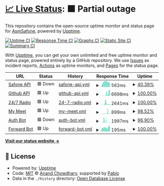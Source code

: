 # [📈 Live Status](https://status.safone.dev): <!--live status--> **🟧 Partial outage**

This repository contains the open-source uptime monitor and status page for [AsmSafone](https://safone.dev/), powered by [Upptime](https://github.com/upptime/upptime).

[![Uptime CI](https://github.com/AsmSafone/uptime/workflows/Uptime%20CI/badge.svg)](https://github.com/AsmSafone/uptime/actions?query=workflow%3A%22Uptime+CI%22)
[![Response Time CI](https://github.com/AsmSafone/uptime/workflows/Response%20Time%20CI/badge.svg)](https://github.com/AsmSafone/uptime/actions?query=workflow%3A%22Response+Time+CI%22)
[![Graphs CI](https://github.com/AsmSafone/uptime/workflows/Graphs%20CI/badge.svg)](https://github.com/AsmSafone/uptime/actions?query=workflow%3A%22Graphs+CI%22)
[![Static Site CI](https://github.com/AsmSafone/uptime/workflows/Static%20Site%20CI/badge.svg)](https://github.com/AsmSafone/uptime/actions?query=workflow%3A%22Static+Site+CI%22)
[![Summary CI](https://github.com/AsmSafone/uptime/workflows/Summary%20CI/badge.svg)](https://github.com/AsmSafone/uptime/actions?query=workflow%3A%22Summary+CI%22)

With [Upptime](https://upptime.js.org), you can get your own unlimited and free uptime monitor and status page, powered entirely by a GitHub repository. We use [Issues](https://github.com/AsmSafone/uptime/issues) as incident reports, [Actions](https://github.com/AsmSafone/uptime/actions) as uptime monitors, and [Pages](https://status.safone.dev) for the status page.

<!--start: status pages-->
<!-- This summary is generated by Upptime (https://github.com/upptime/upptime) -->
<!-- Do not edit this manually, your changes will be overwritten -->
<!-- prettier-ignore -->
| URL | Status | History | Response Time | Uptime |
| --- | ------ | ------- | ------------- | ------ |
| <img alt="" src="https://icons.duckduckgo.com/ip3/api.safone.dev.ico" height="13"> [Safone API](https://api.safone.dev) | 🟥 Down | [safone-api.yml](https://github.com/AsmSafone/uptime/commits/HEAD/history/safone-api.yml) | <details><summary><img alt="Response time graph" src="./graphs/safone-api/response-time-week.png" height="20"> 562ms</summary><br><a href="https://status.safone.dev/history/safone-api"><img alt="Response time 762" src="https://img.shields.io/endpoint?url=https%3A%2F%2Fraw.githubusercontent.com%2FAsmSafone%2Fuptime%2FHEAD%2Fapi%2Fsafone-api%2Fresponse-time.json"></a><br><a href="https://status.safone.dev/history/safone-api"><img alt="24-hour response time 0" src="https://img.shields.io/endpoint?url=https%3A%2F%2Fraw.githubusercontent.com%2FAsmSafone%2Fuptime%2FHEAD%2Fapi%2Fsafone-api%2Fresponse-time-day.json"></a><br><a href="https://status.safone.dev/history/safone-api"><img alt="7-day response time 562" src="https://img.shields.io/endpoint?url=https%3A%2F%2Fraw.githubusercontent.com%2FAsmSafone%2Fuptime%2FHEAD%2Fapi%2Fsafone-api%2Fresponse-time-week.json"></a><br><a href="https://status.safone.dev/history/safone-api"><img alt="30-day response time 811" src="https://img.shields.io/endpoint?url=https%3A%2F%2Fraw.githubusercontent.com%2FAsmSafone%2Fuptime%2FHEAD%2Fapi%2Fsafone-api%2Fresponse-time-month.json"></a><br><a href="https://status.safone.dev/history/safone-api"><img alt="1-year response time 762" src="https://img.shields.io/endpoint?url=https%3A%2F%2Fraw.githubusercontent.com%2FAsmSafone%2Fuptime%2FHEAD%2Fapi%2Fsafone-api%2Fresponse-time-year.json"></a></details> | <details><summary><a href="https://status.safone.dev/history/safone-api">40.39%</a></summary><a href="https://status.safone.dev/history/safone-api"><img alt="All-time uptime 81.46%" src="https://img.shields.io/endpoint?url=https%3A%2F%2Fraw.githubusercontent.com%2FAsmSafone%2Fuptime%2FHEAD%2Fapi%2Fsafone-api%2Fuptime.json"></a><br><a href="https://status.safone.dev/history/safone-api"><img alt="24-hour uptime 0.00%" src="https://img.shields.io/endpoint?url=https%3A%2F%2Fraw.githubusercontent.com%2FAsmSafone%2Fuptime%2FHEAD%2Fapi%2Fsafone-api%2Fuptime-day.json"></a><br><a href="https://status.safone.dev/history/safone-api"><img alt="7-day uptime 40.39%" src="https://img.shields.io/endpoint?url=https%3A%2F%2Fraw.githubusercontent.com%2FAsmSafone%2Fuptime%2FHEAD%2Fapi%2Fsafone-api%2Fuptime-week.json"></a><br><a href="https://status.safone.dev/history/safone-api"><img alt="30-day uptime 81.22%" src="https://img.shields.io/endpoint?url=https%3A%2F%2Fraw.githubusercontent.com%2FAsmSafone%2Fuptime%2FHEAD%2Fapi%2Fsafone-api%2Fuptime-month.json"></a><br><a href="https://status.safone.dev/history/safone-api"><img alt="1-year uptime 81.46%" src="https://img.shields.io/endpoint?url=https%3A%2F%2Fraw.githubusercontent.com%2FAsmSafone%2Fuptime%2FHEAD%2Fapi%2Fsafone-api%2Fuptime-year.json"></a></details>
| <img alt="" src="https://icons.duckduckgo.com/ip3/gh-api.glitch.me.ico" height="13"> [Github API](https://gh-api.glitch.me) | 🟩 Up | [github-api.yml](https://github.com/AsmSafone/uptime/commits/HEAD/history/github-api.yml) | <details><summary><img alt="Response time graph" src="./graphs/github-api/response-time-week.png" height="20"> 6698ms</summary><br><a href="https://status.safone.dev/history/github-api"><img alt="Response time 1555" src="https://img.shields.io/endpoint?url=https%3A%2F%2Fraw.githubusercontent.com%2FAsmSafone%2Fuptime%2FHEAD%2Fapi%2Fgithub-api%2Fresponse-time.json"></a><br><a href="https://status.safone.dev/history/github-api"><img alt="24-hour response time 19219" src="https://img.shields.io/endpoint?url=https%3A%2F%2Fraw.githubusercontent.com%2FAsmSafone%2Fuptime%2FHEAD%2Fapi%2Fgithub-api%2Fresponse-time-day.json"></a><br><a href="https://status.safone.dev/history/github-api"><img alt="7-day response time 6698" src="https://img.shields.io/endpoint?url=https%3A%2F%2Fraw.githubusercontent.com%2FAsmSafone%2Fuptime%2FHEAD%2Fapi%2Fgithub-api%2Fresponse-time-week.json"></a><br><a href="https://status.safone.dev/history/github-api"><img alt="30-day response time 1750" src="https://img.shields.io/endpoint?url=https%3A%2F%2Fraw.githubusercontent.com%2FAsmSafone%2Fuptime%2FHEAD%2Fapi%2Fgithub-api%2Fresponse-time-month.json"></a><br><a href="https://status.safone.dev/history/github-api"><img alt="1-year response time 1555" src="https://img.shields.io/endpoint?url=https%3A%2F%2Fraw.githubusercontent.com%2FAsmSafone%2Fuptime%2FHEAD%2Fapi%2Fgithub-api%2Fresponse-time-year.json"></a></details> | <details><summary><a href="https://status.safone.dev/history/github-api">100.00%</a></summary><a href="https://status.safone.dev/history/github-api"><img alt="All-time uptime 99.96%" src="https://img.shields.io/endpoint?url=https%3A%2F%2Fraw.githubusercontent.com%2FAsmSafone%2Fuptime%2FHEAD%2Fapi%2Fgithub-api%2Fuptime.json"></a><br><a href="https://status.safone.dev/history/github-api"><img alt="24-hour uptime 100.00%" src="https://img.shields.io/endpoint?url=https%3A%2F%2Fraw.githubusercontent.com%2FAsmSafone%2Fuptime%2FHEAD%2Fapi%2Fgithub-api%2Fuptime-day.json"></a><br><a href="https://status.safone.dev/history/github-api"><img alt="7-day uptime 100.00%" src="https://img.shields.io/endpoint?url=https%3A%2F%2Fraw.githubusercontent.com%2FAsmSafone%2Fuptime%2FHEAD%2Fapi%2Fgithub-api%2Fuptime-week.json"></a><br><a href="https://status.safone.dev/history/github-api"><img alt="30-day uptime 99.96%" src="https://img.shields.io/endpoint?url=https%3A%2F%2Fraw.githubusercontent.com%2FAsmSafone%2Fuptime%2FHEAD%2Fapi%2Fgithub-api%2Fuptime-month.json"></a><br><a href="https://status.safone.dev/history/github-api"><img alt="1-year uptime 99.96%" src="https://img.shields.io/endpoint?url=https%3A%2F%2Fraw.githubusercontent.com%2FAsmSafone%2Fuptime%2FHEAD%2Fapi%2Fgithub-api%2Fuptime-year.json"></a></details>
| <img alt="" src="https://icons.duckduckgo.com/ip3/rtmp.fly.dev.ico" height="13"> [24/7 Radio](https://rtmp.fly.dev/start) | 🟩 Up | [24-7-radio.yml](https://github.com/AsmSafone/uptime/commits/HEAD/history/24-7-radio.yml) | <details><summary><img alt="Response time graph" src="./graphs/24-7-radio/response-time-week.png" height="20"> 2641ms</summary><br><a href="https://status.safone.dev/history/24-7-radio"><img alt="Response time 1015" src="https://img.shields.io/endpoint?url=https%3A%2F%2Fraw.githubusercontent.com%2FAsmSafone%2Fuptime%2FHEAD%2Fapi%2F24-7-radio%2Fresponse-time.json"></a><br><a href="https://status.safone.dev/history/24-7-radio"><img alt="24-hour response time 2161" src="https://img.shields.io/endpoint?url=https%3A%2F%2Fraw.githubusercontent.com%2FAsmSafone%2Fuptime%2FHEAD%2Fapi%2F24-7-radio%2Fresponse-time-day.json"></a><br><a href="https://status.safone.dev/history/24-7-radio"><img alt="7-day response time 2641" src="https://img.shields.io/endpoint?url=https%3A%2F%2Fraw.githubusercontent.com%2FAsmSafone%2Fuptime%2FHEAD%2Fapi%2F24-7-radio%2Fresponse-time-week.json"></a><br><a href="https://status.safone.dev/history/24-7-radio"><img alt="30-day response time 1094" src="https://img.shields.io/endpoint?url=https%3A%2F%2Fraw.githubusercontent.com%2FAsmSafone%2Fuptime%2FHEAD%2Fapi%2F24-7-radio%2Fresponse-time-month.json"></a><br><a href="https://status.safone.dev/history/24-7-radio"><img alt="1-year response time 1015" src="https://img.shields.io/endpoint?url=https%3A%2F%2Fraw.githubusercontent.com%2FAsmSafone%2Fuptime%2FHEAD%2Fapi%2F24-7-radio%2Fresponse-time-year.json"></a></details> | <details><summary><a href="https://status.safone.dev/history/24-7-radio">100.00%</a></summary><a href="https://status.safone.dev/history/24-7-radio"><img alt="All-time uptime 100.00%" src="https://img.shields.io/endpoint?url=https%3A%2F%2Fraw.githubusercontent.com%2FAsmSafone%2Fuptime%2FHEAD%2Fapi%2F24-7-radio%2Fuptime.json"></a><br><a href="https://status.safone.dev/history/24-7-radio"><img alt="24-hour uptime 100.00%" src="https://img.shields.io/endpoint?url=https%3A%2F%2Fraw.githubusercontent.com%2FAsmSafone%2Fuptime%2FHEAD%2Fapi%2F24-7-radio%2Fuptime-day.json"></a><br><a href="https://status.safone.dev/history/24-7-radio"><img alt="7-day uptime 100.00%" src="https://img.shields.io/endpoint?url=https%3A%2F%2Fraw.githubusercontent.com%2FAsmSafone%2Fuptime%2FHEAD%2Fapi%2F24-7-radio%2Fuptime-week.json"></a><br><a href="https://status.safone.dev/history/24-7-radio"><img alt="30-day uptime 100.00%" src="https://img.shields.io/endpoint?url=https%3A%2F%2Fraw.githubusercontent.com%2FAsmSafone%2Fuptime%2FHEAD%2Fapi%2F24-7-radio%2Fuptime-month.json"></a><br><a href="https://status.safone.dev/history/24-7-radio"><img alt="1-year uptime 100.00%" src="https://img.shields.io/endpoint?url=https%3A%2F%2Fraw.githubusercontent.com%2FAsmSafone%2Fuptime%2FHEAD%2Fapi%2F24-7-radio%2Fuptime-year.json"></a></details>
| <img alt="" src="https://icons.duckduckgo.com/ip3/my-meet.onrender.com.ico" height="13"> [My Meet](https://my-meet.onrender.com) | 🟩 Up | [my-meet.yml](https://github.com/AsmSafone/uptime/commits/HEAD/history/my-meet.yml) | <details><summary><img alt="Response time graph" src="./graphs/my-meet/response-time-week.png" height="20"> 899ms</summary><br><a href="https://status.safone.dev/history/my-meet"><img alt="Response time 599" src="https://img.shields.io/endpoint?url=https%3A%2F%2Fraw.githubusercontent.com%2FAsmSafone%2Fuptime%2FHEAD%2Fapi%2Fmy-meet%2Fresponse-time.json"></a><br><a href="https://status.safone.dev/history/my-meet"><img alt="24-hour response time 777" src="https://img.shields.io/endpoint?url=https%3A%2F%2Fraw.githubusercontent.com%2FAsmSafone%2Fuptime%2FHEAD%2Fapi%2Fmy-meet%2Fresponse-time-day.json"></a><br><a href="https://status.safone.dev/history/my-meet"><img alt="7-day response time 899" src="https://img.shields.io/endpoint?url=https%3A%2F%2Fraw.githubusercontent.com%2FAsmSafone%2Fuptime%2FHEAD%2Fapi%2Fmy-meet%2Fresponse-time-week.json"></a><br><a href="https://status.safone.dev/history/my-meet"><img alt="30-day response time 628" src="https://img.shields.io/endpoint?url=https%3A%2F%2Fraw.githubusercontent.com%2FAsmSafone%2Fuptime%2FHEAD%2Fapi%2Fmy-meet%2Fresponse-time-month.json"></a><br><a href="https://status.safone.dev/history/my-meet"><img alt="1-year response time 599" src="https://img.shields.io/endpoint?url=https%3A%2F%2Fraw.githubusercontent.com%2FAsmSafone%2Fuptime%2FHEAD%2Fapi%2Fmy-meet%2Fresponse-time-year.json"></a></details> | <details><summary><a href="https://status.safone.dev/history/my-meet">98.52%</a></summary><a href="https://status.safone.dev/history/my-meet"><img alt="All-time uptime 99.66%" src="https://img.shields.io/endpoint?url=https%3A%2F%2Fraw.githubusercontent.com%2FAsmSafone%2Fuptime%2FHEAD%2Fapi%2Fmy-meet%2Fuptime.json"></a><br><a href="https://status.safone.dev/history/my-meet"><img alt="24-hour uptime 93.56%" src="https://img.shields.io/endpoint?url=https%3A%2F%2Fraw.githubusercontent.com%2FAsmSafone%2Fuptime%2FHEAD%2Fapi%2Fmy-meet%2Fuptime-day.json"></a><br><a href="https://status.safone.dev/history/my-meet"><img alt="7-day uptime 98.52%" src="https://img.shields.io/endpoint?url=https%3A%2F%2Fraw.githubusercontent.com%2FAsmSafone%2Fuptime%2FHEAD%2Fapi%2Fmy-meet%2Fuptime-week.json"></a><br><a href="https://status.safone.dev/history/my-meet"><img alt="30-day uptime 99.66%" src="https://img.shields.io/endpoint?url=https%3A%2F%2Fraw.githubusercontent.com%2FAsmSafone%2Fuptime%2FHEAD%2Fapi%2Fmy-meet%2Fuptime-month.json"></a><br><a href="https://status.safone.dev/history/my-meet"><img alt="1-year uptime 99.66%" src="https://img.shields.io/endpoint?url=https%3A%2F%2Fraw.githubusercontent.com%2FAsmSafone%2Fuptime%2FHEAD%2Fapi%2Fmy-meet%2Fuptime-year.json"></a></details>
| <img alt="" src="https://icons.duckduckgo.com/ip3/auth-w1dd.onrender.com.ico" height="13"> [Auth Bot](https://auth-w1dd.onrender.com) | 🟥 Down | [auth-bot.yml](https://github.com/AsmSafone/uptime/commits/HEAD/history/auth-bot.yml) | <details><summary><img alt="Response time graph" src="./graphs/auth-bot/response-time-week.png" height="20"> 1997ms</summary><br><a href="https://status.safone.dev/history/auth-bot"><img alt="Response time 1059" src="https://img.shields.io/endpoint?url=https%3A%2F%2Fraw.githubusercontent.com%2FAsmSafone%2Fuptime%2FHEAD%2Fapi%2Fauth-bot%2Fresponse-time.json"></a><br><a href="https://status.safone.dev/history/auth-bot"><img alt="24-hour response time 1942" src="https://img.shields.io/endpoint?url=https%3A%2F%2Fraw.githubusercontent.com%2FAsmSafone%2Fuptime%2FHEAD%2Fapi%2Fauth-bot%2Fresponse-time-day.json"></a><br><a href="https://status.safone.dev/history/auth-bot"><img alt="7-day response time 1997" src="https://img.shields.io/endpoint?url=https%3A%2F%2Fraw.githubusercontent.com%2FAsmSafone%2Fuptime%2FHEAD%2Fapi%2Fauth-bot%2Fresponse-time-week.json"></a><br><a href="https://status.safone.dev/history/auth-bot"><img alt="30-day response time 1147" src="https://img.shields.io/endpoint?url=https%3A%2F%2Fraw.githubusercontent.com%2FAsmSafone%2Fuptime%2FHEAD%2Fapi%2Fauth-bot%2Fresponse-time-month.json"></a><br><a href="https://status.safone.dev/history/auth-bot"><img alt="1-year response time 1059" src="https://img.shields.io/endpoint?url=https%3A%2F%2Fraw.githubusercontent.com%2FAsmSafone%2Fuptime%2FHEAD%2Fapi%2Fauth-bot%2Fresponse-time-year.json"></a></details> | <details><summary><a href="https://status.safone.dev/history/auth-bot">96.90%</a></summary><a href="https://status.safone.dev/history/auth-bot"><img alt="All-time uptime 99.30%" src="https://img.shields.io/endpoint?url=https%3A%2F%2Fraw.githubusercontent.com%2FAsmSafone%2Fuptime%2FHEAD%2Fapi%2Fauth-bot%2Fuptime.json"></a><br><a href="https://status.safone.dev/history/auth-bot"><img alt="24-hour uptime 96.06%" src="https://img.shields.io/endpoint?url=https%3A%2F%2Fraw.githubusercontent.com%2FAsmSafone%2Fuptime%2FHEAD%2Fapi%2Fauth-bot%2Fuptime-day.json"></a><br><a href="https://status.safone.dev/history/auth-bot"><img alt="7-day uptime 96.90%" src="https://img.shields.io/endpoint?url=https%3A%2F%2Fraw.githubusercontent.com%2FAsmSafone%2Fuptime%2FHEAD%2Fapi%2Fauth-bot%2Fuptime-week.json"></a><br><a href="https://status.safone.dev/history/auth-bot"><img alt="30-day uptime 99.29%" src="https://img.shields.io/endpoint?url=https%3A%2F%2Fraw.githubusercontent.com%2FAsmSafone%2Fuptime%2FHEAD%2Fapi%2Fauth-bot%2Fuptime-month.json"></a><br><a href="https://status.safone.dev/history/auth-bot"><img alt="1-year uptime 99.30%" src="https://img.shields.io/endpoint?url=https%3A%2F%2Fraw.githubusercontent.com%2FAsmSafone%2Fuptime%2FHEAD%2Fapi%2Fauth-bot%2Fuptime-year.json"></a></details>
| <img alt="" src="https://icons.duckduckgo.com/ip3/aforward.onrender.com.ico" height="13"> [Forward Bot](https://aforward.onrender.com) | 🟩 Up | [forward-bot.yml](https://github.com/AsmSafone/uptime/commits/HEAD/history/forward-bot.yml) | <details><summary><img alt="Response time graph" src="./graphs/forward-bot/response-time-week.png" height="20"> 195ms</summary><br><a href="https://status.safone.dev/history/forward-bot"><img alt="Response time 288" src="https://img.shields.io/endpoint?url=https%3A%2F%2Fraw.githubusercontent.com%2FAsmSafone%2Fuptime%2FHEAD%2Fapi%2Fforward-bot%2Fresponse-time.json"></a><br><a href="https://status.safone.dev/history/forward-bot"><img alt="24-hour response time 200" src="https://img.shields.io/endpoint?url=https%3A%2F%2Fraw.githubusercontent.com%2FAsmSafone%2Fuptime%2FHEAD%2Fapi%2Fforward-bot%2Fresponse-time-day.json"></a><br><a href="https://status.safone.dev/history/forward-bot"><img alt="7-day response time 195" src="https://img.shields.io/endpoint?url=https%3A%2F%2Fraw.githubusercontent.com%2FAsmSafone%2Fuptime%2FHEAD%2Fapi%2Fforward-bot%2Fresponse-time-week.json"></a><br><a href="https://status.safone.dev/history/forward-bot"><img alt="30-day response time 304" src="https://img.shields.io/endpoint?url=https%3A%2F%2Fraw.githubusercontent.com%2FAsmSafone%2Fuptime%2FHEAD%2Fapi%2Fforward-bot%2Fresponse-time-month.json"></a><br><a href="https://status.safone.dev/history/forward-bot"><img alt="1-year response time 288" src="https://img.shields.io/endpoint?url=https%3A%2F%2Fraw.githubusercontent.com%2FAsmSafone%2Fuptime%2FHEAD%2Fapi%2Fforward-bot%2Fresponse-time-year.json"></a></details> | <details><summary><a href="https://status.safone.dev/history/forward-bot">100.00%</a></summary><a href="https://status.safone.dev/history/forward-bot"><img alt="All-time uptime 100.00%" src="https://img.shields.io/endpoint?url=https%3A%2F%2Fraw.githubusercontent.com%2FAsmSafone%2Fuptime%2FHEAD%2Fapi%2Fforward-bot%2Fuptime.json"></a><br><a href="https://status.safone.dev/history/forward-bot"><img alt="24-hour uptime 100.00%" src="https://img.shields.io/endpoint?url=https%3A%2F%2Fraw.githubusercontent.com%2FAsmSafone%2Fuptime%2FHEAD%2Fapi%2Fforward-bot%2Fuptime-day.json"></a><br><a href="https://status.safone.dev/history/forward-bot"><img alt="7-day uptime 100.00%" src="https://img.shields.io/endpoint?url=https%3A%2F%2Fraw.githubusercontent.com%2FAsmSafone%2Fuptime%2FHEAD%2Fapi%2Fforward-bot%2Fuptime-week.json"></a><br><a href="https://status.safone.dev/history/forward-bot"><img alt="30-day uptime 100.00%" src="https://img.shields.io/endpoint?url=https%3A%2F%2Fraw.githubusercontent.com%2FAsmSafone%2Fuptime%2FHEAD%2Fapi%2Fforward-bot%2Fuptime-month.json"></a><br><a href="https://status.safone.dev/history/forward-bot"><img alt="1-year uptime 100.00%" src="https://img.shields.io/endpoint?url=https%3A%2F%2Fraw.githubusercontent.com%2FAsmSafone%2Fuptime%2FHEAD%2Fapi%2Fforward-bot%2Fuptime-year.json"></a></details>

<!--end: status pages-->

[**Visit our status website →**](https://status.safone.dev)

## 📄 License

- Powered by: [Upptime](https://github.com/upptime/upptime)
- Code: [MIT](./LICENSE) © [Anand Chowdhary](https://anandchowdhary.com), supported by [Pabio](https://pabio.com)
- Data in the `./history` directory: [Open Database License](https://opendatacommons.org/licenses/odbl/1-0/)
